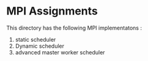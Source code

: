 # MPI Assignments

This directory has the following MPI implementatons :
1. static scheduler
2. Dynamic scheduler
3. advanced master worker scheduler
